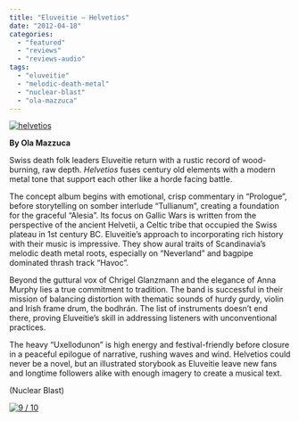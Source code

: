 ```yaml
---
title: "Eluveitie – Helvetios"
date: "2012-04-18"
categories: 
  - "featured"
  - "reviews"
  - "reviews-audio"
tags: 
  - "eluveitie"
  - "melodic-death-metal"
  - "nuclear-blast"
  - "ola-mazzuca"
---
```


[![](http://www.hellbound.ca/wp-content/uploads/2012/04/helvetios.jpg "helvetios")](http://www.hellbound.ca/wp-content/uploads/2012/04/helvetios.jpg)

**By Ola Mazzuca**

Swiss death folk leaders Eluveitie return with a rustic record of wood-burning, raw depth. _Helvetios_ fuses century old elements with a modern metal tone that support each other like a horde facing battle.

The concept album begins with emotional, crisp commentary in “Prologue”, before storytelling on somber interlude “Tullianum”, creating a foundation for the graceful “Alesia”. Its focus on Gallic Wars is written from the perspective of the ancient Helvetii, a Celtic tribe that occupied the Swiss plateau in 1st century BC. Eluveitie’s approach to incorporating rich history with their music is impressive. They show aural traits of Scandinavia’s melodic death metal roots, especially on “Neverland” and bagpipe dominated thrash track “Havoc”.

Beyond the guttural vox of Chrigel Glanzmann and the elegance of Anna Murphy lies a true commitment to tradition. The band is successful in their mission of balancing distortion with thematic sounds of hurdy gurdy, violin and Irish frame drum, the bodhrán. The list of instruments doesn’t end there, proving Eluveitie’s skill in addressing listeners with unconventional practices.

The heavy “Uxellodunon” is high energy and festival-friendly before closure in a peaceful epilogue of narrative, rushing waves and wind. Helvetios could never be a novel, but an illustrated storybook as Eluveitie leave new fans and longtime followers alike with enough imagery to create a musical text.

(Nuclear Blast)

[![](http://www.hellbound.ca/wp-content/uploads/2009/05/review9.png "9 / 10")](http://www.hellbound.ca/wp-content/uploads/2009/05/review9.png)
